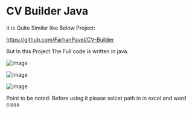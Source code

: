 
# CV Builder Java

It is Quite Similar like Below Project:

https://github.com/FarhanPavel/CV-Builder

But In this Project The Full code is written in java.

![image](https://user-images.githubusercontent.com/107743709/235657806-50c17e27-620b-4643-b353-a396894250a5.png)

![image](https://user-images.githubusercontent.com/107743709/235657843-5a6467c6-97fe-49dd-9d40-5453f2f62c98.png)

![image](https://user-images.githubusercontent.com/107743709/235657881-1359c858-d5a3-47e2-9009-ccd2970b7057.png)

Point to be noted: 
Before using it please selcet path in in excel and word class
